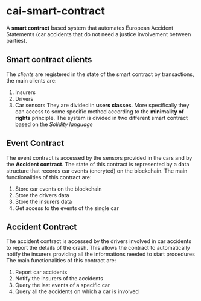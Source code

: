 # cai-smart-contract
A **smart contract** based system that automates European Accident Statements (car accidents that do not need a justice involvement between parties). 

## Smart contract clients
The *clients* are registered in the state of the smart contract by transactions, the main clients are:
1. Insurers
2. Drivers
3. Car sensors
They are divided in **users classes**. More specifically they can access to some specific method according to the **minimality of rights** principle.
The system is divided in two different smart contract based on the *Solidity language*

## Event Contract
The event contract is accessed by the sensors provided in the cars and by the **Accident contract**.
The state of this contract is represented by a data structure that records car events (encryted) on the blockchain. 
The main functionalities of this contract are:
1. Store car events on the blockchain
2. Store the drivers data
3. Store the insurers data
4. Get access to the events of the single car

## Accident Contract
The accident contract is accessed by the drivers involved in car accidents to report the details of 
the crash. This allows the contract to automatically notify the insurers providing all the informations needed to start procedures
The main functionalities of this contract are:
1. Report car accidents
2. Notify the insurers of the accidents
3. Query the last events of a specific car
4. Query all the accidents on which a car is involved

